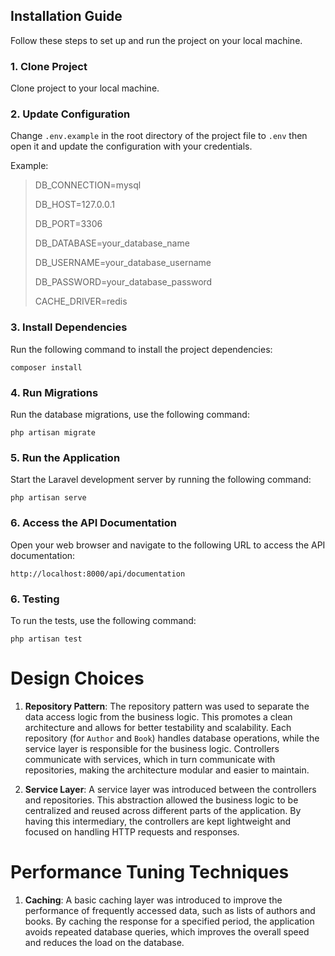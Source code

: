 
## Installation Guide

  

Follow these steps to set up and run the project on your local machine.

  

### 1. Clone Project

  

Clone project to your local machine.

  

### 2. Update Configuration

  

Change `.env.example` in the root directory of the project file to `.env` then open it and update the configuration with your credentials.

  

Example:

> DB_CONNECTION=mysql
> 
> DB_HOST=127.0.0.1
> 
> DB_PORT=3306
> 
> DB_DATABASE=your_database_name
> 
> DB_USERNAME=your_database_username
> 
> DB_PASSWORD=your_database_password
> 
> CACHE_DRIVER=redis

  

### 3. Install Dependencies

  

Run the following command to install the project dependencies:

  

`composer install`

  

### 4. Run Migrations

  

Run the database migrations, use the following command:

  

`php artisan migrate`

  

### 5. Run the Application

  

Start the Laravel development server by running the following command:

  

`php artisan serve`

  

### 6. Access the API Documentation

  

Open your web browser and navigate to the following URL to access the API documentation:

  

`http://localhost:8000/api/documentation`

  

### 6. Testing

To run the tests, use the following command:

  

`php artisan test`


# Design Choices

1.  **Repository Pattern**: The repository pattern was used to separate the data access logic from the business logic. This promotes a clean architecture and allows for better testability and scalability. Each repository (for `Author` and `Book`) handles database operations, while the service layer is responsible for the business logic. Controllers communicate with services, which in turn communicate with repositories, making the architecture modular and easier to maintain.
    
2.  **Service Layer**: A service layer was introduced between the controllers and repositories. This abstraction allowed the business logic to be centralized and reused across different parts of the application. By having this intermediary, the controllers are kept lightweight and focused on handling HTTP requests and responses.

# Performance Tuning Techniques

 1. **Caching**: A basic caching layer was introduced to improve the performance of frequently accessed data, such as lists of authors and books. By caching the response for a specified period, the application avoids repeated database queries, which improves the overall speed and reduces the load on the database.